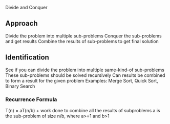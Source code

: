 Divide and Conquer

## Approach
  Divide the problem into multiple sub-problems
  Conquer the sub-problems and get results
  Combine the results of sub-problems to get final solution

## Identification
  See if you can divide the problem into multiple same-kind-of sub-problems 
  These sub-problems should be solved recursively
  Can results be combined to form a result for the given problem
Examples: Merge Sort, Quick Sort, Binary Search

### Recurrence Formula
T(n) = aT(n/b) + work done to combine all the results of subproblems
a is the sub-problem of size n/b, where a>=1 and b>1





